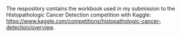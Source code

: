 The respository contains the workbook used in my submission to the Histopathologic Cancer Detection competition with Kaggle: https://www.kaggle.com/competitions/histopathologic-cancer-detection/overview.
